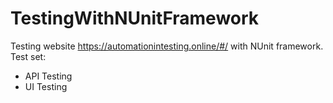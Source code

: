# TestingWithNUnitFramework
Testing website https://automationintesting.online/#/ with NUnit framework.
Test set:
- API Testing
- UI Testing
